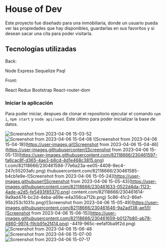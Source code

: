 # House of Dev

Este proyecto fue diseñado para una inmobiliaria, donde un usuario pueda ver las propiedades que hay disponibles, guardarlas en sus favoritos y si desean sacar una cita para poder visitarla.

## Tecnologías utilizadas

Back:

Node
Express
Sequelize
Psql

Front:

React
Redux
Bootstrap
React-router-dom

### Iniciar la aplicación

Para poder iniciar, despues de clonar el repositorio ejecutar el comando `npm i`, `npm start` y `node api/seed`. Este último para poder inicializar la base de datos.



![Screenshot from 2023-04-06 15-03-52](https://user-images.githubusercontent.com/82118666/230461552-f8e588b2-4db6-4aa4-8ea9-c92e40fab999.png)
![Screenshot from 2023-04-06 15-04-08](https://user-images.githubusercontent.com/82118666/230461580-40b7b80a-2047-4108-b75b-628fcd9bf97e.png)
![Screenshot from 2023-04-06 15-04-18](https://user-images.gi![Screenshot from 2023-04-06 15-04-46](https://user-images.githubuserconten![Screenshot from 2023-04-06 15-05-13](https://user-images.githubusercontent.com/82118666/230461597-fa6cac8f-d365-4ae3-b8cd-4d1e468c3815.png)
t.com/82118666/230461594-77e6a23a-ee05-4408-9ec4-247c55203afc.png)
thubusercontent.com/82118666/230461585-b4cb1e9e-![Screenshot from 2023-04-06 15-05-24](https://user-images.githubuser![Screenshot from 2023-04-06 15-05-43](https://user-images.githubusercontent.com/82118666/230461633-0522d4da-1123-4ade-a2d5-fe5493f85370.png)
content.com/82118666/230461614-9a9ad474-bc2d-4eba-a69e-e4a356ca712b.png)
5c86-41c2-86ef-95b253c1031c.png)![Screenshot from 2023-04-06 15-05-49](https://user-images.githubusercontent.com/82118666/230461646-9a2ad138-ae55![Screenshot from 2023-04-06 15-06-15](https://user-images.githubusercontent.com/82118666/230461659-b0127b80-ab78-4860-9974-f9cb91e2f414.png)
-4419-965c-eefaf0ba9f2d.png)![Screenshot from 2023-04-06 15-06-48](https://user-images.githubusercontent.com/82118666/230461665-706f2dfb-3778-4686-810b-0ce1604c76a0.png)
![Screenshot from 2023-04-06 15-07-00](https://user-images.githubusercontent.com/82118666/230461676-d8991eca-d31c-4836-a694-7f08a0ec9c0b.png)
![Screenshot from 2023-04-06 15-07-17](https://user-images.githubusercontent.com/82118666/230461681-ce53c0a5-8ac9-4ef6-8c87-1a483499ebb5.png)


